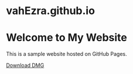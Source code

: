 # vahEzra.github.io
<!DOCTYPE html>
<html lang="en">
  <head>
    <meta charset="UTF-8">
    <meta name="viewport" content="width=device-width, initial-scale=1.0">
  </head>
  <body>
    <h1>Welcome to My Website</h1>
    <p>This is a sample website hosted on GitHub Pages.</p>
    <a href="your-file.dmg" download>Download DMG</a>
  </body>
</html>
